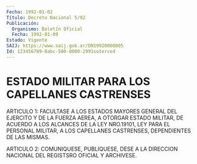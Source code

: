 ```yaml
---
Fecha: 1992-01-02
Título: Decreto Nacional 5/92
Publicación:
  Organismo: Boletín Oficial
  Fecha: 1992-01-09
Estado: Vigente
SAIJ: https://www.saij.gob.ar/DN19920000005
Id: 123456789-0abc-500-0000-2991soterced
---
```

# ESTADO MILITAR PARA LOS CAPELLANES CASTRENSES

<a id="1"></a>
ARTICULO  1:  FACULTASE  A  LOS  ESTADOS  MAYORES  GENERAL DEL EJERCITO  Y  DE  LA  FUERZA  AEREA,  A  OTORGAR ESTADO MILITAR,  DE ACUERDO A LOS ALCANCES DE LA LEY NRO.19101,  LEY  PARA  EL PERSONAL MILITAR,  A LOS CAPELLANES CASTRENSES, DEPENDIENTES DE LAS  MISMAS.

<a id="2"></a>
ARTICULO  2:  COMUNIQUESE,  PUBLIQUESE,  DESE  A  LA DIRECCION NACIONAL DEL REGISTSRO OFICIAL Y ARCHIVESE.
